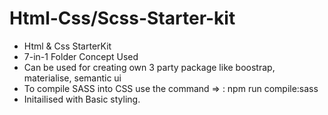 # Html-Css/Scss-Starter-kit
- Html &amp; Css StarterKit
- 7-in-1 Folder Concept Used
- Can be used for creating own 3 party package like boostrap, materialise, semantic ui
- To compile SASS into CSS use the command => 
: npm run compile:sass
- Initailised with Basic styling.
